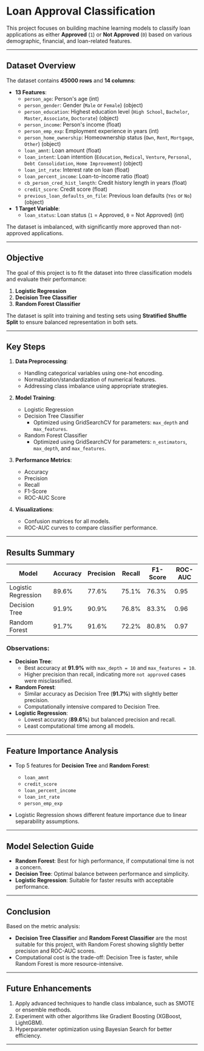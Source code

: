 # Loan Approval Classification

This project focuses on building machine learning models to classify loan applications as either **Approved** (`1`) or **Not Approved** (`0`) based on various demographic, financial, and loan-related features.

---

## Dataset Overview

The dataset contains **45000 rows** and **14 columns**:
- **13 Features**:
  - `person_age`: Person's age (int)
  - `person_gender`: Gender (`Male` or `Female`) (object)
  - `person_education`: Highest education level (`High School`, `Bachelor`, `Master`, `Associate`, `Doctorate`) (object)
  - `person_income`: Person's income (float)
  - `person_emp_exp`: Employment experience in years (int)
  - `person_home_ownership`: Homeownership status (`Own`, `Rent`, `Mortgage`, `Other`) (object)
  - `loan_amnt`: Loan amount (float)
  - `loan_intent`: Loan intention (`Education`, `Medical`, `Venture`, `Personal`, `Debt Consolidation`, `Home Improvement`) (object)
  - `loan_int_rate`: Interest rate on loan (float)
  - `loan_percent_income`: Loan-to-income ratio (float)
  - `cb_person_cred_hist_length`: Credit history length in years (float)
  - `credit_score`: Credit score (float)
  - `previous_loan_defaults_on_file`: Previous loan defaults (`Yes` or `No`) (object)
- **1 Target Variable**:
  - `loan_status`: Loan status (`1` = Approved, `0` = Not Approved) (int)

The dataset is imbalanced, with significantly more approved than not-approved applications.

---

## Objective

The goal of this project is to fit the dataset into three classification models and evaluate their performance:
1. **Logistic Regression**
2. **Decision Tree Classifier**
3. **Random Forest Classifier**

The dataset is split into training and testing sets using **Stratified Shuffle Split** to ensure balanced representation in both sets.

---

## Key Steps

1. **Data Preprocessing**:
   - Handling categorical variables using one-hot encoding.
   - Normalization/standardization of numerical features.
   - Addressing class imbalance using appropriate strategies.

2. **Model Training**:
   - Logistic Regression
   - Decision Tree Classifier
     - Optimized using GridSearchCV for parameters: `max_depth` and `max_features`.
   - Random Forest Classifier
     - Optimized using GridSearchCV for parameters: `n_estimators`, `max_depth`, and `max_features`.

3. **Performance Metrics**:
   - Accuracy
   - Precision
   - Recall
   - F1-Score
   - ROC-AUC Score

4. **Visualizations**:
   - Confusion matrices for all models.
   - ROC-AUC curves to compare classifier performance.

---

## Results Summary

| Model                  | Accuracy | Precision | Recall | F1-Score | ROC-AUC |
|------------------------|----------|-----------|--------|----------|---------|
| Logistic Regression    | 89.6%    | 77.6%     | 75.1%  | 76.3%    | 0.95    |
| Decision Tree          | 91.9%    | 90.9%     | 76.8%  | 83.3%    | 0.96    |
| Random Forest          | 91.7%    | 91.6%     | 72.2%  | 80.8%    | 0.97    |

### Observations:
- **Decision Tree**: 
  - Best accuracy at **91.9%** with `max_depth = 10` and `max_features = 10`.
  - Higher precision than recall, indicating more `not approved` cases were misclassified.
- **Random Forest**:
  - Similar accuracy as Decision Tree (**91.7%**) with slightly better precision.
  - Computationally intensive compared to Decision Tree.
- **Logistic Regression**:
  - Lowest accuracy (**89.6%**) but balanced precision and recall.
  - Least computational time among all models.

---

## Feature Importance Analysis

- Top 5 features for **Decision Tree** and **Random Forest**:
  - `loan_amnt`
  - `credit_score`
  - `loan_percent_income`
  - `loan_int_rate`
  - `person_emp_exp`

- Logistic Regression shows different feature importance due to linear separability assumptions.

---

## Model Selection Guide

- **Random Forest**: Best for high performance, if computational time is not a concern.
- **Decision Tree**: Optimal balance between performance and simplicity.
- **Logistic Regression**: Suitable for faster results with acceptable performance.

---

## Conclusion

Based on the metric analysis:
- **Decision Tree Classifier** and **Random Forest Classifier** are the most suitable for this project, with Random Forest showing slightly better precision and ROC-AUC scores.
- Computational cost is the trade-off: Decision Tree is faster, while Random Forest is more resource-intensive.

---

## Future Enhancements

1. Apply advanced techniques to handle class imbalance, such as SMOTE or ensemble methods.
2. Experiment with other algorithms like Gradient Boosting (XGBoost, LightGBM).
3. Hyperparameter optimization using Bayesian Search for better efficiency.

---
